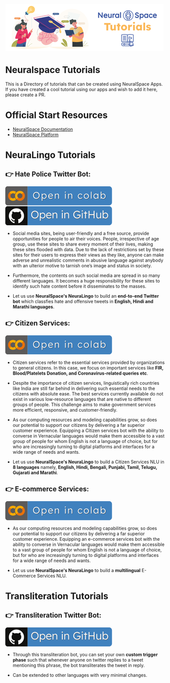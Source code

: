 ![Tutorials](images/tutorial-banner.png)


# Neuralspace Tutorials
This is a Directory of tutorials that can be created using NeuralSpace Apps. <br> 
If you have created a cool tutorial using our apps and wish to add it here, please create a PR.

# Official Start Resources

* [NeuralSpace Documentation](https://docs.neuralspace.ai/)
* [NeuralSpace Platform](https://platform.neuralspace.ai/)

# NeuraLingo Tutorials

 ## 👉 **Hate Police Twitter Bot**: 
 
 [![Open In Collab](images/collab.svg)](https://colab.research.google.com/drive/1tPcn9RcxF9AS37HWpdJLCPNOSv98Mt9i?usp=sharing)
 &emsp;
 [![Open In GitHub](images/github_badge.svg)](https://github.com/Neural-Space/NeuraLingo-Tutorial-TwitterBot-HateSpeech)

 - Social media sites, being user-friendly and a free source, provide opportunities for people to air their voices. People, irrespective of age group, use these sites to share every moment of their lives, making these sites flooded with data. Due to the lack of restrictions set by these sites for their users to express their views as they like, anyone can make adverse and unrealistic comments in abusive language against anybody with an ulterior motive to tarnish one’s image and status in society.

 - Furthermore, the contents on such social media are spread in so many different languages. It becomes a huge responsibility for these sites to identify such hate content before it disseminates to the masses.

 - Let us use **NeuralSpace's NeuraLingo** to build an **end-to-end Twitter bot** which classfies hate and offensive tweets in **English, Hindi and Marathi languages**. 


 ## 👉 **Citizen Services**: 

[![Open In Collab](images/collab.svg)](https://drive.google.com/file/d/1nMVVnfKmddPQISUr4JKPR71HGLYksab9/view?usp=sharing) 

 - Citizen services refer to the essential services provided by organizations to general citizens. In this case, we focus on important services like **FIR, Blood/Platelets Donation, and Coronavirus-related queries etc**. 

 - Despite the importance of citizen services, linguistically rich countries like India are still far behind in delivering such essential needs to the citizens with absolute ease. The best services currently available do not exist in various low-resource languages that are native to different groups of people. This challenge aims to make government services more efficient, responsive, and customer-friendly.

- As our computing resources and modeling capabilities grow, so does our potential to support our citizens by delivering a far superior customer experience. Equipping a Citizen services bot with the ability to converse in Vernacular languages would make them accessible to a vast group of people for whom English is not a language of choice, but for who are increasingly turning to digital platforms and interfaces for a wide range of needs and wants. 

- Let us use **NeuralSpace's NeuraLingo** to build a Citizen Services NLU in **8 languages** namely, **English, Hindi, Bengali, Punjabi, Tamil, Telugu, Gujarati and Marathi**.


 ## 👉 **E-commerce Services**: 

 [![Open In Collab](images/collab.svg)](https://colab.research.google.com/drive/1l5m47Wv3flfdEPbeX6cCSIsoEZKe7Bu4?usp=sharing)
 
 - As our computing resources and modeling capabilities grow, so does our potential to support our citizens by delivering a far superior customer experience. Equipping an e-commerce services bot with the ability to converse in Vernacular languages would make them accessible to a vast group of people for whom English is not a language of choice, but for who are increasingly turning to digital platforms and interfaces for a wide range of needs and wants. 

 - Let us use **NeuralSpace's NeuraLingo** to build a **multilingual** E-Commerce Services NLU.

 # Transliteration Tutorials

 ## 👉 **Transliteration Twitter Bot**: 
 [![Open In GitHub](images/github_badge.svg)](https://github.com/Neural-Space/neuralspace-transliteration-tutorial)

 - Through this transliteration bot, you can set your own **custom trigger phase** such that whenever anyone on twitter replies to a tweet mentioning this phrase, the bot transliterates the tweet in reply. 
 
 - Can be extended to other languages with very minimal changes.